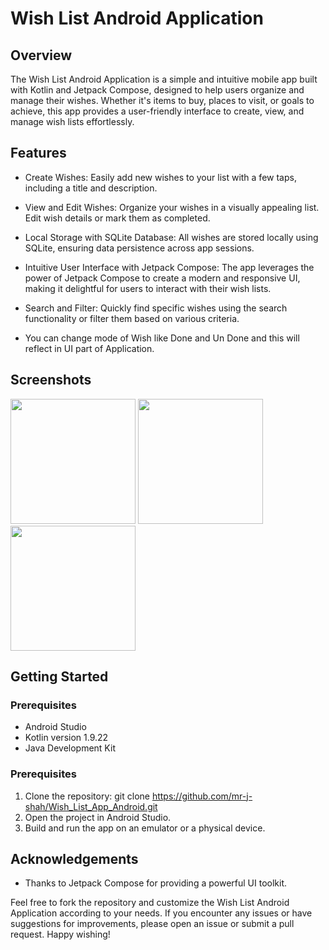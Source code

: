 
# Wish List Android Application

## Overview
The Wish List Android Application is a simple and intuitive mobile app built with Kotlin and Jetpack Compose, designed to help users organize and manage their wishes. Whether it's items to buy, places to visit, or goals to achieve, this app provides a user-friendly interface to create, view, and manage wish lists effortlessly.


## Features

- Create Wishes: Easily add new wishes to your list with a few taps, including a title and description.

- View and Edit Wishes: Organize your wishes in a visually appealing list. Edit wish details or mark them as completed.

- Local Storage with SQLite Database: All wishes are stored locally using SQLite, ensuring data persistence across app sessions.

- Intuitive User Interface with Jetpack Compose: The app leverages the power of Jetpack Compose to create a modern and responsive UI, making it delightful for users to interact with their wish lists.

- Search and Filter: Quickly find specific wishes using the search functionality or filter them based on various criteria.

- You can change mode of Wish like Done and Un Done and this will reflect in UI part of Application.


## Screenshots
<img src='https://github.com/mr-j-shah/Wish_List_App_Android/assets/79891868/4dc2395e-ff45-435e-a2e1-b022880cb7ff' width='200'>
<img src='https://github.com/mr-j-shah/Wish_List_App_Android/assets/79891868/accd425b-47bb-47f8-9a44-b2a0739dd016' width='200'>
<img src='https://github.com/mr-j-shah/Wish_List_App_Android/assets/79891868/20ff98ac-c034-4ead-b796-92f9fbb15a29' width='200'>







## Getting Started
### Prerequisites
- Android Studio
- Kotlin version 1.9.22
- Java Development Kit 

### Prerequisites
1. Clone the repository: git clone https://github.com/mr-j-shah/Wish_List_App_Android.git
2. Open the project in Android Studio.
3. Build and run the app on an emulator or a physical device.



## Acknowledgements
- Thanks to Jetpack Compose for providing a powerful UI toolkit.

Feel free to fork the repository and customize the Wish List Android Application according to your needs. If you encounter any issues or have suggestions for improvements, please open an issue or submit a pull request. Happy wishing!
